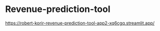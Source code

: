 # Revenue-prediction-tool
https://robert-korir-revenue-prediction-tool-app2-xq6cgq.streamlit.app/
 
 
